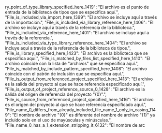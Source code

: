 ry_point_of_type_library_specified_here_1419": "El archivo es el punto de entrada de la biblioteca de tipos que se especifica aquí.",
  "File_is_included_via_import_here_1399": "El archivo se incluye aquí a través de la importación.",
  "File_is_included_via_library_reference_here_1406": "El archivo se incluye aquí a través de la referencia de la biblioteca.",
  "File_is_included_via_reference_here_1401": "El archivo se incluye aquí a través de la referencia.",
  "File_is_included_via_type_library_reference_here_1404": "El archivo se incluye aquí a través de la referencia de la biblioteca de tipos.",
  "File_is_library_specified_here_1423": "El archivo es la biblioteca que se especifica aquí.",
  "File_is_matched_by_files_list_specified_here_1410": "El archivo coincide con la lista de \"archivos\" que se especifica aquí.",
  "File_is_matched_by_include_pattern_specified_here_1408": "El archivo coincide con el patrón de inclusión que se especifica aquí.",
  "File_is_output_from_referenced_project_specified_here_1413": "El archivo es la salida del proyecto al que se hace referencia especificado aquí.",
  "File_is_output_of_project_reference_source_0_1428": "El archivo es la salida del origen de referencia del proyecto \"{0}\".",
  "File_is_source_from_referenced_project_specified_here_1416": "El archivo es el origen del proyecto al que se hace referencia especificado aquí.",
  "File_name_0_differs_from_already_included_file_name_1_only_in_casing_1149": "El nombre de archivo \"{0}\" es diferente del nombre de archivo \"{1}\" ya incluido solo en el uso de mayúsculas y minúsculas.",
  "File_name_0_has_a_1_extension_stripping_it_6132": "El nombre de arc